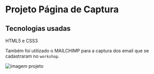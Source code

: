 # Projeto Página de Captura
## Tecnologias usadas
HTML5 e CSS3

Também foi utilizado o MAILCHIMP para a captura dos email que se cadastraram no ``workshop``.

![imagem projeto](https://github.com/rafaapcode/pagina-de-captura/blob/main/Projeto%20P%C3%A1gina%20de%20Captura.png)
